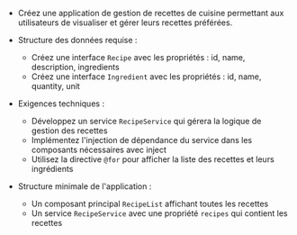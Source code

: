 * Créez une application de gestion de recettes de cuisine permettant aux utilisateurs de visualiser et gérer leurs recettes préférées.

* Structure des données requise :
  - Créez une interface `Recipe` avec les propriétés : id, name, description, ingredients
  - Créez une interface `Ingredient` avec les propriétés : id, name, quantity, unit

* Exigences techniques :
  - Développez un service `RecipeService` qui gérera la logique de gestion des recettes
  - Implémentez l'injection de dépendance du service dans les composants nécessaires avec inject
  - Utilisez la directive `@for` pour afficher la liste des recettes et leurs ingrédients

* Structure minimale de l'application :
  - Un composant principal `RecipeList` affichant toutes les recettes
  - Un service `RecipeService` avec une propriété `recipes` qui contient les recettes
